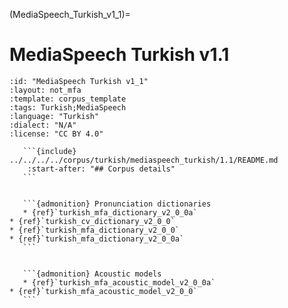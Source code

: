
(MediaSpeech_Turkish_v1_1)=
# MediaSpeech Turkish v1.1

``````{corpus} MediaSpeech Turkish v1.1
:id: "MediaSpeech Turkish v1_1"
:layout: not_mfa
:template: corpus_template
:tags: Turkish;MediaSpeech
:language: "Turkish"
:dialect: "N/A"
:license: "CC BY 4.0"

   ```{include} ../../../../corpus/turkish/mediaspeech_turkish/1.1/README.md
    :start-after: "## Corpus details"
   ```


   ```{admonition} Pronunciation dictionaries
   * {ref}`turkish_mfa_dictionary_v2_0_0a`
* {ref}`turkish_cv_dictionary_v2_0_0`
* {ref}`turkish_mfa_dictionary_v2_0_0`
* {ref}`turkish_mfa_dictionary_v2_0_0a`
   ```


   ```{admonition} Acoustic models
   * {ref}`turkish_mfa_acoustic_model_v2_0_0a`
* {ref}`turkish_mfa_acoustic_model_v2_0_0`
   ```
``````
